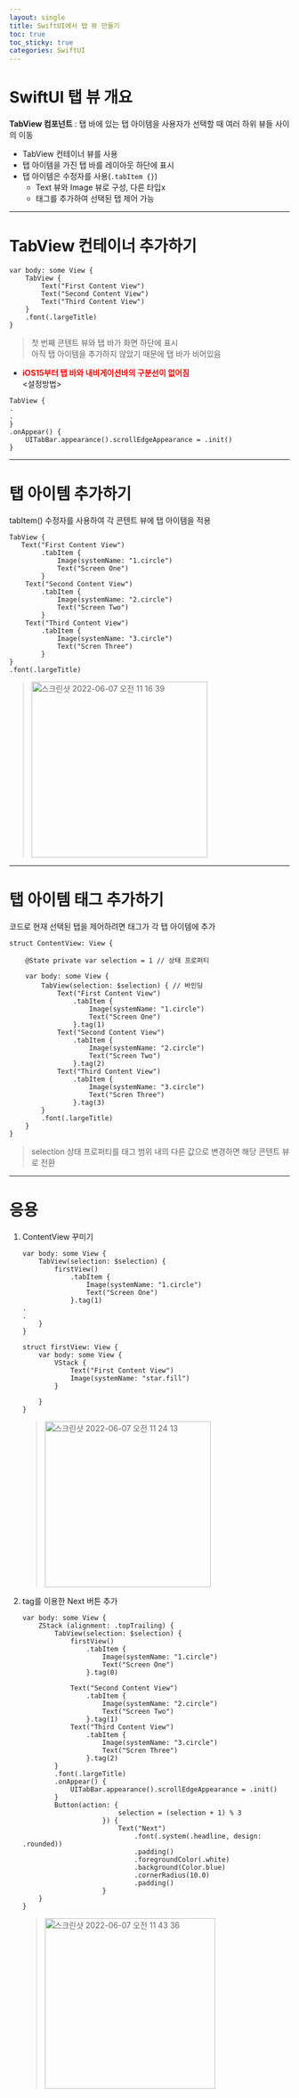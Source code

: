 ```yaml
---
layout: single
title: SwiftUI에서 탭 뷰 만들기
toc: true
toc_sticky: true
categories: SwiftUI
---
```


# SwiftUI 탭 뷰 개요
**TabView 컴포넌트** : 탭 바에 있는 탭 아이템을 사용자가 선택할 때 여러 하위 뷰들 사이의 이동
* TabView 컨테이너 뷰를 사용
* 탭 아이템을 가진 탭 바를 레이아웃 하단에 표시
* 탭 아이템은 수정자를 사용(```.tabItem {}```)
    * Text 뷰와 Image 뷰로 구성, 다른 타입x
    * 태그를 추가하여 선택된 탭 제어 가능
    
-----------

# TabView 컨테이너 추가하기
```
var body: some View {
    TabView {
        Text("First Content View")
        Text("Second Content View")
        Text("Third Content View")
    }
    .font(.largeTitle)
}
```    
> 첫 번째 콘텐트 뷰와 탭 바가 화면 하단에 표시<br/>
> 아직 탭 아이템을 추가하지 않았기 때문에 탭 바가 비어있음

* <span style="color: red">**iOS15부터 탭 바와 내비게이션바의 구분선이 없어짐**</span><br/>
&#60;설정방법&#62;<br/>
```    
TabView {
.
.        
}
.onAppear() {
    UITabBar.appearance().scrollEdgeAppearance = .init()
}
```    

----------

# 탭 아이템 추가하기
tabItem() 수정자를 사용하여 각 콘텐트 뷰에 탭 아이템을 적용
```   
TabView {
   Text("First Content View")
        .tabItem {
            Image(systemName: "1.circle")
            Text("Screen One")
        }
    Text("Second Content View")
        .tabItem {
            Image(systemName: "2.circle")
            Text("Screen Two")
        }
    Text("Third Content View")
        .tabItem {
            Image(systemName: "3.circle")
            Text("Scren Three")
        }
}
.font(.largeTitle)
```   
> <img width="316" alt="스크린샷 2022-06-07 오전 11 16 39" src="https://user-images.githubusercontent.com/63464299/172284882-c820e28a-ebbe-40bd-8190-f7ab98242d37.png">

-----------

# 탭 아이템 태그 추가하기
코드로 현재 선택된 탭을 제어하려면 태그가 각 탭 아이템에 추가
```
struct ContentView: View {
    
    @State private var selection = 1 // 상태 프로퍼티
    
    var body: some View {
        TabView(selection: $selection) { // 바인딩
            Text("First Content View")
                .tabItem {
                    Image(systemName: "1.circle")
                    Text("Screen One")
                }.tag(1)
            Text("Second Content View")
                .tabItem {
                    Image(systemName: "2.circle")
                    Text("Screen Two")
                }.tag(2)
            Text("Third Content View")
                .tabItem {
                    Image(systemName: "3.circle")
                    Text("Scren Three")
                }.tag(3)
        }
        .font(.largeTitle)
    }
}
```
> selection 상태 프로퍼티를 태그 범위 내의 다른 값으로 변경하면 해당 콘텐트 뷰로 전환

-------------

# 응용
1. ContentView 꾸미기
   ```
   var body: some View {
       TabView(selection: $selection) {
           firstView()
               .tabItem {
                   Image(systemName: "1.circle")
                   Text("Screen One")
               }.tag(1)
   .
   .
       }
   }    

   struct firstView: View {
       var body: some View {
           VStack {
               Text("First Content View")
               Image(systemName: "star.fill")
           }

       }
   }                
   ```
   > <img width="298" alt="스크린샷 2022-06-07 오전 11 24 13" src="https://user-images.githubusercontent.com/63464299/172284825-2d3f4828-bc61-41e3-ba2c-3fcaead85f8c.png">

2. tag를 이용한 Next 버튼 추가
   ```
   var body: some View {
       ZStack (alignment: .topTrailing) {
           TabView(selection: $selection) {
               firstView()
                   .tabItem {
                       Image(systemName: "1.circle")
                       Text("Screen One")
                   }.tag(0)

               Text("Second Content View")
                   .tabItem {
                       Image(systemName: "2.circle")
                       Text("Screen Two")
                   }.tag(1)
               Text("Third Content View")
                   .tabItem {
                       Image(systemName: "3.circle")
                       Text("Scren Three")
                   }.tag(2)
           }
           .font(.largeTitle)
           .onAppear() {
               UITabBar.appearance().scrollEdgeAppearance = .init()
           }
           Button(action: {
                           selection = (selection + 1) % 3
                       }) {
                           Text("Next")
                               .font(.system(.headline, design: .rounded))
                               .padding()
                               .foregroundColor(.white)
                               .background(Color.blue)
                               .cornerRadius(10.0)
                               .padding()
                       }
       }
   }
   ```
   > <img width="306" alt="스크린샷 2022-06-07 오전 11 43 36" src="https://user-images.githubusercontent.com/63464299/172284813-5c5dee1a-517b-413e-98cd-aa19740da40c.png">
